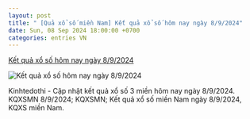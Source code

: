 ```yaml
---
layout: post
title: " [Quả xổ số miền Nam] Kết quả xổ số hôm nay ngày 8/9/2024"
date: Sun, 08 Sep 2024 18:00:00 +0700
categories: entries VN
---
```

[Kết quả xổ số hôm nay ngày 8/9/2024](https://kinhtedothi.vn/ket-qua-xo-so-hom-nay-ngay-8-9-2024.html)

![Kết quả xổ số hôm nay ngày 8/9/2024](https://static.kinhtedothi.vn/images/upload//2024/08/29/www-kinhtedothi-vn.gif)

Kinhtedothi - Cập nhật kết quả xổ số 3 miền hôm nay ngày 8/9/2024. KQXSMN 8/9/2024; KQXSMN; Kết quả xổ số miền Nam ngày 8/9/2024, KQXS miền Nam.

